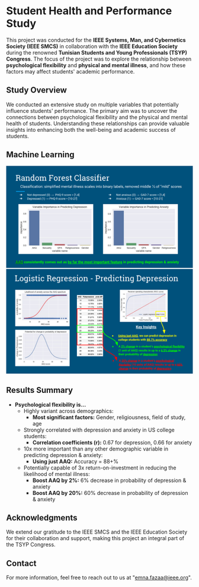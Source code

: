 # **Student Health and Performance Study**

This project was conducted for the **IEEE Systems, Man, and Cybernetics Society (IEEE SMCS)** in collaboration with the **IEEE Education Society** during the renowned **Tunisian Students and Young Professionals (TSYP) Congress**. The focus of the project was to explore the relationship between **psychological flexibility** and **physical and mental illness**, and how these factors may affect students' academic performance.

## **Study Overview**

We conducted an extensive study on multiple variables that potentially influence students' performance. The primary aim was to uncover the connections between psychological flexibility and the physical and mental health of students. Understanding these relationships can provide valuable insights into enhancing both the well-being and academic success of students.

## **Machine Learning**

![main](RandomForest_results.png)
![main](LogisticRegression_Results.png)

## **Results Summary**

- **Psychological flexibility is...**
  - Highly variant across demographics:
    - **Most significant factors:** Gender, religiousness, field of study, age
  - Strongly correlated with depression and anxiety in US college students:
    - **Correlation coefficients (r):** 0.67 for depression, 0.66 for anxiety
  - 10x more important than any other demographic variable in predicting depression & anxiety:
    - **Using just AAQ:** Accuracy = 88+%
  - Potentially capable of 3x return-on-investment in reducing the likelihood of mental illness:
    - **Boost AAQ by 2%:** 6% decrease in probability of depression & anxiety
    - **Boost AAQ by 20%:** 60% decrease in probability of depression & anxiety


## **Acknowledgments**

We extend our gratitude to the IEEE SMCS and the IEEE Education Society for their collaboration and support, making this project an integral part of the TSYP Congress.

## **Contact**

For more information, feel free to reach out to us at "emna.fazaa@ieee.org".
